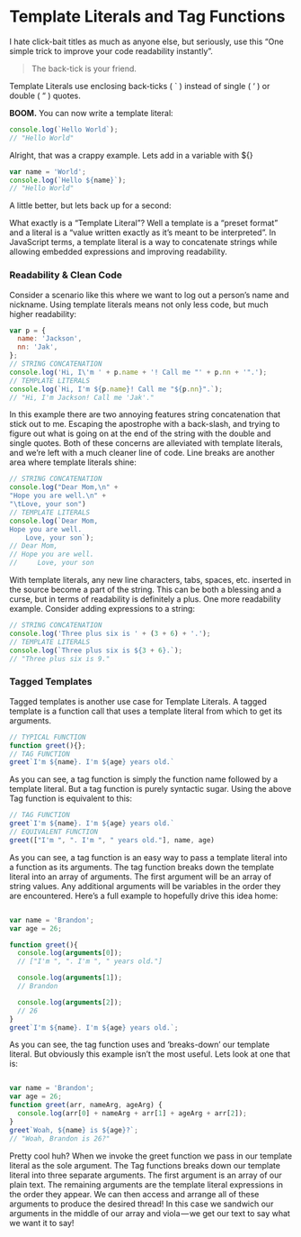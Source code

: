 Template Literals and Tag Functions
=====================================

I hate click-bait titles as much as anyone else, but seriously, use this “One simple trick to improve your code readability instantly”.

>The back-tick is your friend.

Template Literals use enclosing back-ticks ( ` ) instead of single ( ‘ ) or double ( “ ) quotes.

__BOOM.__ You can now write a template literal:

```javascript
console.log(`Hello World`);
// "Hello World"
```

Alright, that was a crappy example. Lets add in a variable with ${}

```javascript
var name = 'World';
console.log(`Hello ${name}`);
// "Hello World"
```

A little better, but lets back up for a second:

What exactly is a “Template Literal”? Well a template is a “preset format” and a literal is a “value written exactly as it’s meant to be interpreted”. In JavaScript terms, a template literal is a way to concatenate strings while allowing embedded expressions and improving readability.

### Readability & Clean Code

Consider a scenario like this where we want to log out a person’s name and nickname. Using template literals means not only less code, but much higher readability:


```javascript
var p = {
  name: 'Jackson',
  nn: 'Jak',
};
// STRING CONCATENATION
console.log('Hi, I\'m ' + p.name + '! Call me "' + p.nn + '".');
// TEMPLATE LITERALS
console.log(`Hi, I'm ${p.name}! Call me "${p.nn}".`);
// "Hi, I'm Jackson! Call me 'Jak'."
```

In this example there are two annoying features string concatenation that stick out to me. Escaping the apostrophe with a back-slash, and trying to figure out what is going on at the end of the string with the double and single quotes. Both of these concerns are alleviated with template literals, and we’re left with a much cleaner line of code.
Line breaks are another area where template literals shine:

```javascript
// STRING CONCATENATION
console.log("Dear Mom,\n" +
"Hope you are well.\n" +
"\tLove, your son")
// TEMPLATE LITERALS
console.log(`Dear Mom,
Hope you are well.
    Love, your son`);
// Dear Mom,
// Hope you are well.
//     Love, your son
```

With template literals, any new line characters, tabs, spaces, etc. inserted in the source become a part of the string. This can be both a blessing and a curse, but in terms of readability is definitely a plus.
One more readability example. Consider adding expressions to a string:

```javascript
// STRING CONCATENATION
console.log('Three plus six is ' + (3 + 6) + '.');
// TEMPLATE LITERALS
console.log(`Three plus six is ${3 + 6}.`);
// "Three plus six is 9."
```

### Tagged Templates

Tagged templates is another use case for Template Literals. A tagged template is a function call that uses a template literal from which to get its arguments.

```javascript
// TYPICAL FUNCTION
function greet(){};
// TAG FUNCTION
greet`I'm ${name}. I'm ${age} years old.`
```

As you can see, a tag function is simply the function name followed by a template literal. But a tag function is purely syntactic sugar. Using the above Tag function is equivalent to this:


```javascript
// TAG FUNCTION
greet`I'm ${name}. I'm ${age} years old.`
// EQUIVALENT FUNCTION
greet(["I'm ", ". I'm ", " years old."], name, age)
```

As you can see, a tag function is an easy way to pass a template literal into a function as its arguments. The tag function breaks down the template literal into an array of arguments. The first argument will be an array of string values. Any additional arguments will be variables in the order they are encountered. Here’s a full example to hopefully drive this idea home:

```javascript

var name = 'Brandon';
var age = 26;

function greet(){
  console.log(arguments[0]);
  // ["I'm ", ". I'm ", " years old."]

  console.log(arguments[1]);
  // Brandon

  console.log(arguments[2]);
  // 26
}
greet`I'm ${name}. I'm ${age} years old.`;
```

As you can see, the tag function uses and ‘breaks-down’ our template literal. But obviously this example isn’t the most useful. Lets look at one that is:

```javascript

var name = 'Brandon';
var age = 26;
function greet(arr, nameArg, ageArg) {
  console.log(arr[0] + nameArg + arr[1] + ageArg + arr[2]);
}
greet`Woah, ${name} is ${age}?`;
// "Woah, Brandon is 26?"

```

Pretty cool huh? When we invoke the greet function we pass in our template literal as the sole argument. The Tag functions breaks down our template literal into three separate arguments. The first argument is an array of our plain text. The remaining arguments are the template literal expressions in the order they appear. We can then access and arrange all of these arguments to produce the desired thread! In this case we sandwich our arguments in the middle of our array and viola — we get our text to say what we want it to say!
